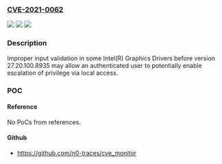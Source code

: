 ### [CVE-2021-0062](https://cve.mitre.org/cgi-bin/cvename.cgi?name=CVE-2021-0062)
![](https://img.shields.io/static/v1?label=Product&message=Intel(R)%20Graphics%20Drivers&color=blue)
![](https://img.shields.io/static/v1?label=Version&message=n%2Fa&color=blue)
![](https://img.shields.io/static/v1?label=Vulnerability&message=escalation%20of%20privilege&color=brighgreen)

### Description

Improper input validation in some Intel(R) Graphics Drivers before version 27.20.100.8935 may allow an authenticated user to potentially enable escalation of privilege via local access.

### POC

#### Reference
No PoCs from references.

#### Github
- https://github.com/n0-traces/cve_monitor

